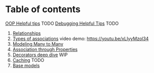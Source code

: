 # Table of contents
[OOP Helpful tips](oop_fundamentals.md) TODO
[Debugging Helpful Tips](debugging.md) TODO
1. [Relationships](relationships.md)
2. [Types of associations](more_association.md) video demo: https://youtu.be/xLIyyMzol34
3. [Modeling Many to Many](many_to_many.md)
4. [Association through Properties](properties.md)
5. [Decorators deep dive](decorators.md) WIP
5. [Caching](caching.md) TODO
6. [Base models](base_models.md)


